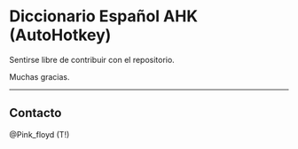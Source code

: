 Diccionario Español 
AHK (AutoHotkey)
=============

Sentirse libre de contribuir con el repositorio.

Muchas gracias.

--------------------------------------------------

Contacto
-------
@Pink_floyd (T!)
